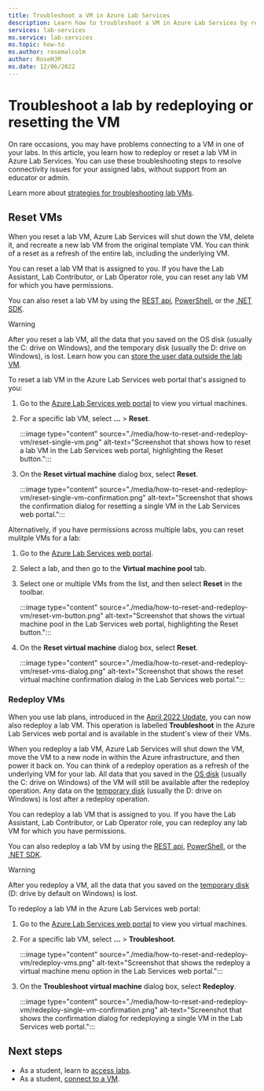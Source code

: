 ```yaml
---
title: Troubleshoot a VM in Azure Lab Services
description: Learn how to troubleshoot a VM in Azure Lab Services by redeploying or resetting the VM.
services: lab-services
ms.service: lab-services
ms.topic: how-to
ms.author: rosemalcolm
author: RoseHJM
ms.date: 12/06/2022
---
```

<!-- As a student, I want to be able to troubleshoot connectivity problems with my VM so that I can get back up and running quickly, without having to escalate an issue -->

# Troubleshoot a lab by redeploying or resetting the VM

On rare occasions, you may have problems connecting to a VM in one of your labs. In this article, you learn how to redeploy or reset a lab VM in Azure Lab Services. You can use these troubleshooting steps to resolve connectivity issues for your assigned labs, without support from an educator or admin.

Learn more about [strategies for troubleshooting lab VMs](./concept-strategies-troubleshoot-lab-vm.md).

## Reset VMs

When you reset a lab VM, Azure Lab Services will shut down the VM, delete it, and recreate a new lab VM from the original template VM. You can think of a reset as a refresh of the entire lab, including the underlying VM.

You can reset a lab VM that is assigned to you. If you have the Lab Assistant, Lab Contributor, or Lab Operator role, you can reset any lab VM for which you have permissions.

You can also reset a lab VM by using the [REST api](/rest/api/labservices/virtual-machines/reimage), [PowerShell](/powershell/module/az.labservices/update-azlabservicesvmreimage), or the [.NET SDK](/dotnet/api/azure.resourcemanager.labservices.labvirtualmachineresource.reimage).

> [!WARNING]
> After you reset a lab VM, all the data that you saved on the OS disk (usually the C: drive on Windows), and the temporary disk (usually the D: drive on Windows), is lost. Learn how you can [store the user data outside the lab VM](./concept-strategies-troubleshoot-lab-vm.md#store-user-data-outside-the-lab-vm).

To reset a lab VM in the Azure Lab Services web portal that's assigned to you:

1. Go to the [Azure Lab Services web portal](https://labs.azure.com/virtualmachines) to view you virtual machines.

1. For a specific lab VM, select **...** > **Reset**.

    :::image type="content" source="./media/how-to-reset-and-redeploy-vm/reset-single-vm.png" alt-text="Screenshot that shows how to reset a lab VM in the Lab Services web portal, highlighting the Reset button.":::

1. On the **Reset virtual machine** dialog box, select **Reset**.

    :::image type="content" source="./media/how-to-reset-and-redeploy-vm/reset-single-vm-confirmation.png" alt-text="Screenshot that shows the confirmation dialog for resetting a single VM in the Lab Services web portal.":::

Alternatively, if you have permissions across multiple labs, you can reset mulitple VMs for a lab:

1. Go to the [Azure Lab Services web portal](https://labs.azure.com).

1. Select a lab, and then go to the **Virtual machine pool** tab.

1. Select one or multiple VMs from the list, and then select **Reset** in the toolbar.

    :::image type="content" source="./media/how-to-reset-and-redeploy-vm/reset-vm-button.png" alt-text="Screenshot that shows the virtual machine pool in the Lab Services web portal, highlighting the Reset button.":::

1. On the **Reset virtual machine** dialog box, select **Reset**.

    :::image type="content" source="./media/how-to-reset-and-redeploy-vm/reset-vms-dialog.png" alt-text="Screenshot that shows the reset virtual machine confirmation dialog in the Lab Services web portal.":::

### Redeploy VMs

When you use lab plans, introduced in the [April 2022 Update](lab-services-whats-new.md), you can now also redeploy a lab VM. This operation is labelled  **Troubleshoot** in the Azure Lab Services web portal and is available in the student's view of their VMs.

When you redeploy a lab VM, Azure Lab Services will shut down the VM, move the VM to a new node in within the Azure infrastructure, and then power it back on. You can think of a redeploy operation as a refresh of the underlying VM for your lab. All data that you saved in the [OS disk](/azure/virtual-machines/managed-disks-overview#os-disk) (usually the C: drive on Windows) of the VM will still be available after the redeploy operation. Any data on the [temporary disk](/azure/virtual-machines/managed-disks-overview#temporary-disk) (usually the D: drive on Windows) is lost after a redeploy operation.

You can redeploy a lab VM that is assigned to you. If you have the Lab Assistant, Lab Contributor, or Lab Operator role, you can redeploy any lab VM for which you have permissions.

You can also redeploy a lab VM by using the [REST api](/rest/api/labservices/virtual-machines/redeploy), [PowerShell](/powershell/module/az.labservices/start-azlabservicesvmredeployment), or the [.NET SDK](/dotnet/api/azure.resourcemanager.labservices.labvirtualmachineresource.redeploy).

> [!WARNING]
> After you redeploy a VM, all the data that you saved on the [temporary disk](/azure/virtual-machines/managed-disks-overview#temporary-disk) (D: drive by default on Windows) is lost.

To redeploy a lab VM in the Azure Lab Services web portal:

1. Go to the [Azure Lab Services web portal](https://labs.azure.com/virtualmachines) to view you virtual machines.

1. For a specific lab VM, select **...** > **Troubleshoot**.

    :::image type="content" source="./media/how-to-reset-and-redeploy-vm/redeploy-vms.png" alt-text="Screenshot that shows the redeploy a virtual machine menu option in the Lab Services web portal.":::

1. On the **Troubleshoot virtual machine** dialog box, select **Redeploy**.

    :::image type="content" source="./media/how-to-reset-and-redeploy-vm/redeploy-single-vm-confirmation.png" alt-text="Screenshot that shows the confirmation dialog for redeploying a single VM in the Lab Services web portal.":::

## Next steps

- As a student, learn to [access labs](how-to-use-lab.md).
- As a student, [connect to a VM](connect-virtual-machine.md).
